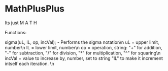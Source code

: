 # MathPlusPlus
 Its just M A T H

Functions:

sigma(uL, lL, op, incVal); - Performs the sigma notation\n
uL = upper limit, number\n
lL = lower limit, number\n
op = operation, string: "+" for addition, "-" for subtraction, "/" for division, "*" for multiplication, "^" for squaring\n
incVal = value to increase by, number, set to string "lL" to make it increment intself each iteration. \n
